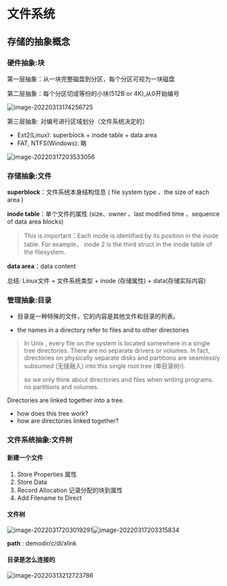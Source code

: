 # 文件系统

## 存储的抽象概念

### 硬件抽象:块

第一层抽象：从一块完整磁盘到分区，每个分区可视为一块磁盘

第二层抽象：每个分区切成等份的小块(512B or 4K),从0开始编号

![image-20220313174256725](https://img.codekissyoung.com/2022/03/13/73bf40712aaf24938463b86f9c057843.png)

第三层抽象: 对编号进行区域划分（文件系统决定的）

- Ext2(Linux): superblock + inode table + data area
- FAT, NTFS(Windows): 略

![image-20220317203533056](https://img.codekissyoung.com/2022/03/17/7db341f2df00982125ab309b61a9958f.png)

### 存储抽象:文件

**superblock**：文件系统本身结构信息 ( file system type 、the size of each area )

**inode table**：单个文件的属性 (size、owner 、last modified time 、sequence of data area blocks)

> This is important：Each inode is identified by its position in the inode table. For example， inode 2 is the third struct in the inode table of the filesystem.

**data area**：data content

总结: Linux文件 = 文件系统类型 + inode (存储属性) + data(存储实际内容)

### 管理抽象:目录

- 目录是一种特殊的文件，它的内容是其他文件和目录的列表。

- the names in a directory refer to files and to other directories

> In Unix , every file on the system is located somewhere in a single tree directories. There are no separate drivers or volumes. In fact, directories on physically separate disks and partitions are seamlessly subsumed (无缝融入) into this single root tree (单目录树/).
>
> so we only think about directories and files when writing programs. no partitions and volumes.

Directories are linked together into a tree.

- how does this tree work?
- how are directories linked together?

### 文件系统抽象:文件树

#### 新建一个文件

1. Store Properties 属性
1. Store Data
1. Record Allocation 记录分配的块到属性
1. Add Filename to Direct

#### 文件树

![image-20220317203019291](https://img.codekissyoung.com/2022/03/17/9463525c7bcd4c5c7bae2452f5bbfd1f.png)![image-20220317203315834](https://img.codekissyoung.com/2022/03/17/cb5b6efde8c24966fc217d94215fcf1e.png)

**path** : demodir/c/dl/xlink

#### 



#### 目录是怎么连接的













![image-20220313212723786](https://img.codekissyoung.com/2022/03/13/dfdf0ea4dd189ca63f77d3f95c33e27c.png)


















